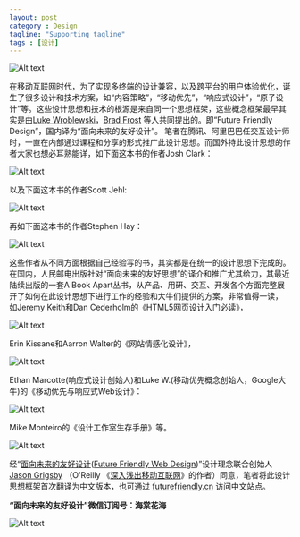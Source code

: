 ```yaml
---
layout: post
category : Design
tagline: "Supporting tagline"
tags : [设计]
---
```






![Alt text](/images/150414/logo.png)

在移动互联网时代，为了实现多终端的设计兼容，以及跨平台的用户体验优化，诞生了很多设计和技术方案，如“内容策略”，“移动优先”，“响应式设计”，“原子设计”等。这些设计思想和技术的根源是来自同一个思想框架，这些概念框架最早其实是由[Luke Wroblewski](http://www.lukew.com)，[Brad Frost](http://bradfrostweb.com/) 等人共同提出的。即“Future Friendly Design”，国内译为“面向未来的友好设计”。
笔者在腾讯、阿里巴巴任交互设计师时，一直在内部通过课程和分享的形式推广此设计思想。而国外持此设计思想的作者大家也想必耳熟能详，如下面这本书的作者Josh Clark：

![Alt text](/images/150415/book1.jpg)

以及下面这本书的作者Scott Jehl:

![Alt text](/images/150415/book2.jpg)

再如下面这本书的作者Stephen Hay：

![Alt text](/images/150415/book3.jpg)

这些作者从不同方面根据自己经验写的书，其实都是在统一的设计思想下完成的。
在国内，人民邮电出版社对“面向未来的友好思想”的译介和推广尤其给力，其最近陆续出版的一套A Book Apart丛书，从产品、用研、交互、开发各个方面完整展开了如何在此设计思想下进行工作的经验和大牛们提供的方案，非常值得一读，
如Jeremy Keith和Dan Cederholm的《HTML5网页设计入门必读》，

![Alt text](/images/150415/book4.jpg)

Erin Kissane和Aarron Walter的《网站情感化设计》，

![Alt text](/images/150415/book5.jpg)

Ethan Marcotte(响应式设计创始人)和Luke W.(移动优先概念创始人，Google大牛)的《移动优先与响应式Web设计》：

![Alt text](/images/150415/book6.jpg)

Mike Monteiro的《设计工作室生存手册》等。

![Alt text](/images/150415/book7.jpg)

经“[面向未来的友好设计](http://www.futurefriendly.cn/)([Future Friendly Web Design](http://futurefriend.ly/))”设计理念联合创始人[Jason Grigsby](http://userfirstweb.com/) （O'Reilly 《[深入浅出移动互联网](http://item.jd.com/11017495.html)》的作者）同意，笔者将此设计思想框架首次翻译为中文版本，也可通过 [futurefriendly.cn](http://www.futurefriendly.cn) 访问中文站点。

**“面向未来的友好设计”微信订阅号：海棠花海**

![Alt text](/images/wechat.jpg)
